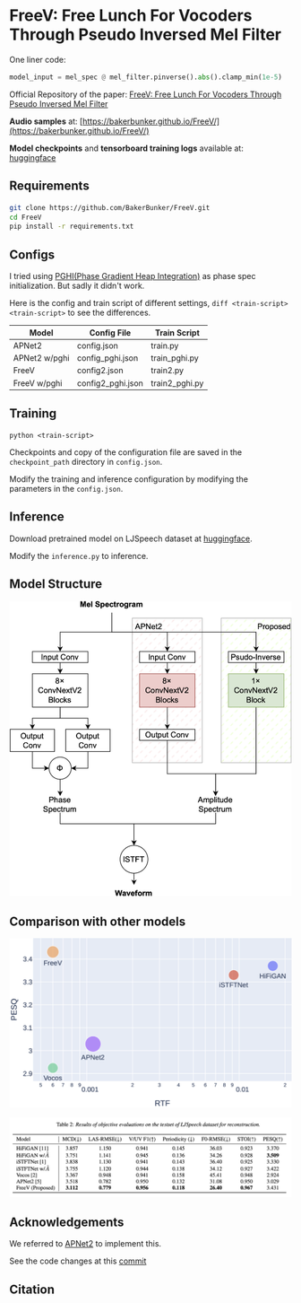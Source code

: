 # FreeV: Free Lunch For Vocoders Through Pseudo Inversed Mel Filter

One liner code:
```python
model_input = mel_spec @ mel_filter.pinverse().abs().clamp_min(1e-5)
```

Official Repository of the paper: [FreeV: Free Lunch For Vocoders Through Pseudo Inversed Mel Filter]()

**Audio samples** at: [https://bakerbunker.github.io/FreeV/](https://bakerbunker.github.io/FreeV/)

**Model checkpoints** and **tensorboard training logs** available at: [huggingface](https://huggingface.co/Bakerbunker/FreeV_Model_Logs)

## Requirements
```bash
git clone https://github.com/BakerBunker/FreeV.git
cd FreeV
pip install -r requirements.txt
```

## Configs

I tried using [PGHI(Phase Gradient Heap Integration)](https://ieeexplore.ieee.org/stamp/stamp.jsp?arnumber=7890450) as phase spec initialization. But sadly it didn't work.

Here is the config and train script of different settings, `diff <train-script> <train-script>` to see the differences.

| Model | Config File | Train Script | 
| --- | ---| ---|
|APNet2|config.json|train.py|
|APNet2 w/pghi|config_pghi.json|train_pghi.py|
|FreeV | config2.json|train2.py|
|FreeV w/pghi| config2_pghi.json|train2_pghi.py|

## Training
```
python <train-script>
```
Checkpoints and copy of the configuration file are saved in the `checkpoint_path` directory in `config.json`.

Modify the training and inference configuration by modifying the parameters in the `config.json`.

## Inference
Download pretrained model on LJSpeech dataset at [huggingface](https://huggingface.co/Bakerbunker/FreeV_Model_Logs).

Modify the `inference.py` to inference.


## Model Structure
![model](./figure/overall.png)

## Comparison with other models
![compare](./figure/compare.png)

![compare_table](./figure/compare_table.png)

## Acknowledgements
We referred to [APNet2](https://github.com/redmist328/APNet2) to implement this.

See the code changes at this [commit](https://github.com/BakerBunker/FreeV/commit/95e1e5cb3fe2b0360a30f39167e3e3ffd8097980)

## Citation
```

```
